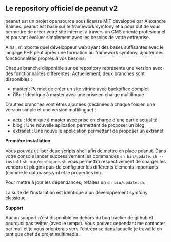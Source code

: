 ## Le repository officiel de peanut v2 ##

peanut est un projet opensource sous license MIT développé par Alexandre Balmes. peanut est basé sur le framework symfony et a pour but de vous permettre
de créer votre site internet à travers un CMS orienté profesionnel et pouvant évoluer simplement avec les besoins de votre entreprise.

Ainsi, n'importe quel développeur web ayant des bases suffisantes avec le langage PHP peut après une formation au framework symfony, ajouter des
fonctionnalités propres à vos besoins.

Chaque branche disponible sur ce repository représente une version avec des fonctionnalités différentes. Actuellement, deux branches sont disponibles :

- master : Permet de créer un site vitrine avec backoffice complet
- i18n : Identique à master avec une prise en charge multilingue

D'autres branches vont êtres ajoutées (déclinées à chaque fois en une version simple et une version multilingue) :

- actu : Identique à master avec prise en charge d'une partie actualité
- blog : Une nouvelle aplication permettant de proposer un blog
- extranet : Une nouvelle application permettant de proposer un extranet


__Première installation__

Vous pouvez utiliser deux scripts shell afin de mettre en place peanut. Dans votre console lancer successivement les commandes `sh bin/update.sh --install`
 `sh bin/configure.sh` vous permettra respectivement de charger les vendors et plugins puis de configurer les différents éléments importants (comme 
le databases.yml et le properties.ini).

Pour mettre à jour les dépendances, refaites un `sh bin/update.sh`.

La suite de l'installation est identique à un développement symfony classique.


__Support__

Aucun support n'est disponible en dehors du bug tracker de github et pourquoi pas twitter (avec le temps). Vous pouvez cependant me contacter par mail et
je vous orienterais vers l'entreprise dans laquelle je travaille en tant que chef de projet multimedia.